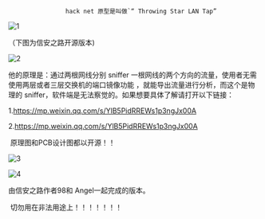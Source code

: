                     hack net 原型是叫做`“ Throwing Star LAN Tap”

![1](D:\py\hacknet\1.png)



（下图为信安之路开源版本)

![2](D:\py\hacknet\2.jpg)

他的原理是：通过两根网线分别 sniffer 一根网线的两个方向的流量，使用者无需使用两层或者三层交换机的端口镜像功能 ，就能导出流量进行分析，而这个是物理的 sniffer，软件端是无法察觉的。如果想要具体了解请打开以下链接：

1.https://mp.weixin.qq.com/s/YlB5PidRREWs1p3ngJx00A

2.https://mp.weixin.qq.com/s/YlB5PidRREWs1p3ngJx00A

​                                                                 原理图和PCB设计图都以开源！！

![3](D:\py\hacknet\3.png)

![4](D:\py\hacknet\4.png)

由信安之路作者98和 Angel一起完成的版本。



​                                               切勿用在非法用途上！！！！！！！





